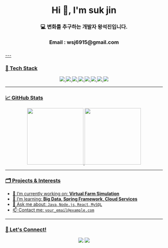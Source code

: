 <h1 align="center">Hi 👋, I'm suk jin</h1>
<h3 align="center">💻 변화를 추구하는 개발자 왕석진입니다.</h3>

<h3 align="center">Email : wsj6915@gmail.com</h3>
<h3 align="center"><a href="Notion : 포트폴리오 링크"></h3>
---

### 🧰 Tech Stack
<p align="center">
  <!-- Languages -->
  <img src="https://img.shields.io/badge/Java-007396?style=flat&logo=java&logoColor=white"/>
  <img src="https://img.shields.io/badge/JavaScript-F7DF1E?style=flat&logo=javascript&logoColor=black"/>
  <img src="https://img.shields.io/badge/Python-3776AB?style=flat&logo=python&logoColor=white"/>
  
  <!-- Backend -->
  <img src="https://img.shields.io/badge/Node.js-339933?style=flat&logo=node.js&logoColor=white"/>
  <img src="https://img.shields.io/badge/Spring-6DB33F?style=flat&logo=spring&logoColor=white"/>
  <img src="https://img.shields.io/badge/Apache Tomcat-F8DC75?style=flat&logo=apachetomcat&logoColor=black"/>

  <!-- Frontend -->
  <img src="https://img.shields.io/badge/React-61DAFB?style=flat&logo=react&logoColor=black"/>

  <!-- Database -->
  <img src="https://img.shields.io/badge/MySQL-4479A1?style=flat&logo=mysql&logoColor=white"/>
</p>

---

### 📈 GitHub Stats
<p align="center">
  <img src="https://github-readme-stats.vercel.app/api?username=sukjin-github&show_icons=true&theme=tokyonight" height="180px"/>
  <img src="https://github-readme-stats.vercel.app/api/top-langs/?username=sukjin-github&layout=compact&theme=tokyonight" height="180px"/>
</p>

---

### 🗂️ Projects & Interests
- 🔭 I’m currently working on: **Virtual Farm Simulation**
- 🌱 I’m learning: **Big Data, Spring Framework, Cloud Services**
- 💬 Ask me about: `Java`, `Node.js`, `React`, `MySQL`
- 📫 Contact me: `your_email@example.com`

---

### 📍 Let's Connect!
<p align="center">
  <a href="https://linkedin.com/in/yourprofile" target="_blank"><img src="https://img.shields.io/badge/LinkedIn-0A66C2?style=flat&logo=linkedin&logoColor=white"/></a>
  <a href="https://your-portfolio.com" target="_blank"><img src="https://img.shields.io/badge/Portfolio-000000?style=flat&logo=github&logoColor=white"/></a>
</p>
